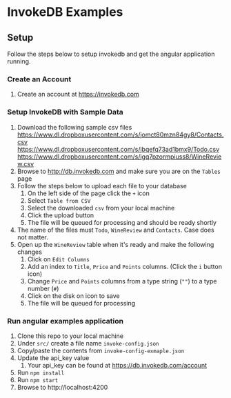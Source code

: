 # InvokeDB Examples

## Setup
Follow the steps below to setup invokedb and get the angular application running.

### Create an Account
1. Create an account at https://invokedb.com

### Setup InvokeDB with Sample Data
1. Download the following sample csv files
    https://www.dl.dropboxusercontent.com/s/jomct80mzn84gy8/Contacts.csv  
    https://www.dl.dropboxusercontent.com/s/jbqefq73ad1bmx9/Todo.csv  
    https://www.dl.dropboxusercontent.com/s/igq7pzormpiuss8/WineReview.csv  
1. Browse to http://db.invokedb.com and make sure you are on the `Tables` page
2. Follow the steps below to upload each file to your database
   1. On the left side of the page click the `+` icon
   2. Select `Table from CSV`
   3. Select the downloaded `csv` from your local machine
   4. Click the upload button
   5. The file will be queued for processing and should be ready shortly
3. The name of the files must `Todo`, `WineReview` and `Contacts`. Case does not matter.
4. Open up the `WineReview` table when it's ready and make the following changes
   1. Click on `Edit Columns`
   2. Add an index to `Title`, `Price` and `Points` columns. (Click the `i` button icon)
   3. Change `Price` and `Points` columns from a type string (`""`) to a type number (`#`)
   4. Click on the disk on icon to save
   5. The file will be queued for processing


### Run angular examples application
1. Clone this repo to your local machine
2. Under `src/` create a file name `invoke-config.json`
3. Copy/paste the contents from `invoke-config-exmaple.json`
4. Update the api_key value
   1. Your api_key can be found at https://db.invokedb.com/account
5. Run `npm install`
6. Run `npm start`
7. Browse to http://localhost:4200